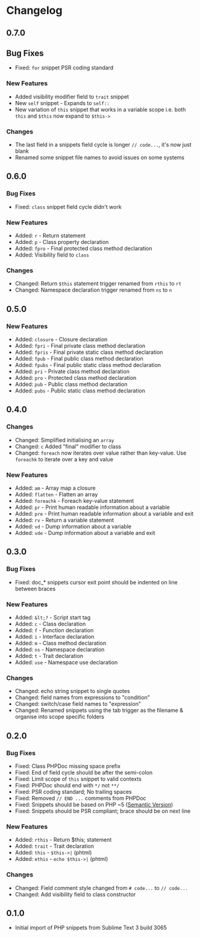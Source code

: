 # Changelog

## 0.7.0

## Bug Fixes

* Fixed: `for` snippet PSR coding standard

### New Features

*   Added visibility modifier field to `trait` snippet
*   New `self` snippet - Expands to `self::`
*   New variation of `this` snippet that works in a variable scope i.e. both `this` and `$this` now expand to `$this->`

### Changes

*   The last field in a snippets field cycle is longer `// code...`, it's now just blank
*   Renamed some snippet file names to avoid issues on some systems

## 0.6.0

### Bug Fixes

- Fixed: `class` snippet field cycle didn't work

### New Features

- Added: `r` - Return statement
- Added: `p` - Class property declaration
- Added: `fpro` - Final protected class method declaration
- Added: Visibility field to `class`

### Changes

- Changed: Return `$this` statement trigger renamed from `rthis` to `rt`
- Changed: Namespace declaration trigger renamed from `ns` to `n`

## 0.5.0

### New Features

- Added: `closure` - Closure declaration
- Added: `fpri` - Final private class method declaration
- Added: `fpris` - Final private static class method declaration
- Added: `fpub` - Final public class method declaration
- Added: `fpubs` - Final public static class method declaration
- Added: `pri` - Private class method declaration
- Added: `pro` - Protected class method declaration
- Added: `pub` - Public class method declaration
- Added: `pubs` - Public static class method declaration

## 0.4.0

### Changes

- Changed: Simplified initialising an `array`
- Changed: `c` Added "final" modifier to class
- Changed: `foreach` now iterates over value rather than key-value. Use `foreachk` to iterate over a key and value

### New Features

- Added: `am` - Array map a closure
- Added: `flatten` - Flatten an array
- Added: `foreachk` - Foreach key-value statement
- Added: `pr` - Print human readable information about a variable
- Added: `pre` - Print human readable information about a variable and exit
- Added: `rv` - Return a variable statement
- Added: `vd` - Dump information about a variable
- Added: `vde` - Dump information about a variable and exit

## 0.3.0

### Bug Fixes

- Fixed: doc_* snippets cursor exit point should be indented on line between braces

### New Features

- Added: `&lt;?` - Script start tag
- Added: `c` - Class declaration
- Added: `f` - Function declaration
- Added: `i` - Interface declaration
- Added: `m` - Class method declaration
- Added: `ns` - Namespace declaration
- Added: `t` - Trait declaration
- Added: `use` - Namespace use declaration

### Changes

- Changed: echo string snippet to single quotes
- Changed: field names from expressions to "condition"
- Changed: switch/case field names to "expression"
- Changed: Renamed snippets using the tab trigger as the filename & organise into scope specific folders

## 0.2.0

### Bug Fixes

- Fixed: Class PHPDoc missing space prefix
- Fixed: End of field cycle should be after the semi-colon
- Fixed: Limit scope of `this` snippet to valid contexts
- Fixed: PHPDoc should end with `*/` not `**/`
- Fixed: PSR coding standard; No trailing spaces
- Fixed: Removed `// END ...` comments from PHPDoc
- Fixed: Snippets should be based on PHP ~5 ([Semantic Version](http://semver.org))
- Fixed: Snippets should be PSR compliant; brace should be on next line

### New Features

- Added: `rthis` - Return $this; statement
- Added: `trait` - Trait declaration
- Added: `this` - `$this->|` (phtml)
- Added: `ethis` - `echo $this->|` (phtml)

### Changes

- Changed: Field comment style changed from `# code...` to `// code...`
- Changed: Add visibility field to class constructor

## 0.1.0

* Initial import of PHP snippets from Sublime Text 3 build 3065






